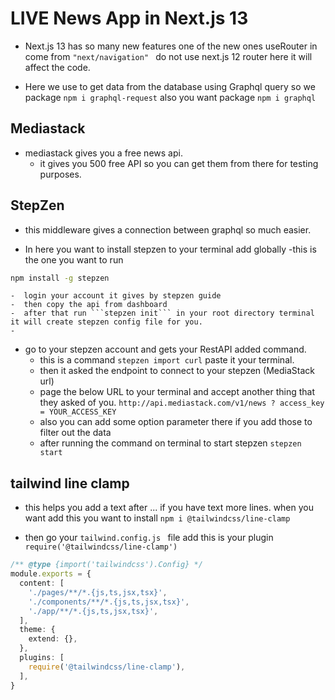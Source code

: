 # LIVE News App in Next.js 13

* Next.js 13 has so many new features one of the new ones useRouter in come from ```"next/navigation" ``` do not use next.js 12 router here it will affect the code. 

* Here we use to get data from the database using Graphql query so we package ```npm i graphql-request``` also you want package ```npm i graphql```

## Mediastack

* mediastack gives you a free news api.
    - it gives you 500 free API so you can get them from there for testing purposes.

## StepZen

* this middleware gives a connection between graphql so much easier.

* In here you want to install stepzen to your terminal add globally 
    -this is the one you want to run
```bash
npm install -g stepzen
````
    -  login your account it gives by stepzen guide 
    -  then copy the api from dashboard
    -  after that run ```stepzen init``` in your root directory terminal it will create stepzen config file for you.
    -
*  go to your stepzen account and gets your RestAPI added command.
    - this is a command ``` stepzen import curl ``` paste it your terminal.
    - then it asked the endpoint to connect to your stepzen (MediaStack url)
    - page the below URL to your terminal and accept another thing that they asked of you.
    ```http://api.mediastack.com/v1/news ? access_key = YOUR_ACCESS_KEY```
    - also you can add some option parameter there if you add those to filter out the data
    - after running the command on terminal to start stepzen ```stepzen start```

## tailwind line clamp

* this helps you add a text after ... if you have text more lines. when you want add this you want to install ```npm i @tailwindcss/line-clamp ```

* then go your ```tailwind.config.js ``` file add this is your plugin ```require('@tailwindcss/line-clamp')```

```typescript
/** @type {import('tailwindcss').Config} */
module.exports = {
  content: [
    './pages/**/*.{js,ts,jsx,tsx}',
    './components/**/*.{js,ts,jsx,tsx}',
    './app/**/*.{js,ts,jsx,tsx}',
  ],
  theme: {
    extend: {},
  },
  plugins: [
    require('@tailwindcss/line-clamp'),
  ],
}
```

